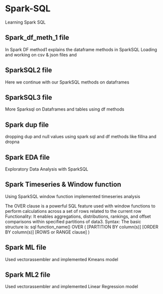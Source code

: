 # Spark-SQL
Learning Spark SQL

## Spark_df_meth_1 file
In Spark DF method1 explains the dataframe methods in SparkSQL
Loading and working on csv & json files and 

## SparkSQL2 file
Here we continue with our SparkSQL methods on dataframes

## SparkSQL3 file
More Sparksql on Dataframes and tables using df methods

## Spark dup file 
dropping dup and null values using spark sql and df methods like fillna and dropna

## Spark EDA file
Exploratory Data Analysis with SparkSQL

## Spark Timeseries & Window function
Using SparkSQL window function implemented timeseries analysis 

The OVER clause is a powerful SQL feature used with window functions to perform calculations across a set of rows related to the current row
Functionality: It enables aggregations, distributions, rankings, and offset comparisons within specified partitions of data3.
Syntax: The basic structure is:
sql
function_name() OVER (
  [PARTITION BY column(s)]
  [ORDER BY column(s)]
  [ROWS or RANGE clause]
)

## Spark ML file
Used vectorassembler and implemented Kmeans model

## Spark ML2 file
Used vectorassembler and implemented Linear Regression model

